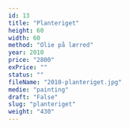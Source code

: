 ```yaml
---
id: 13
title: "Planteriget"
height: 60
width: 60
method: "Olie på lærred"
year: 2010
price: "2800"
exPrice: ""
status: ""
fileName: "2010-planteriget.jpg"
medie: "painting"
draft: "False"
slug: "planteriget"
weight: "430"
---
```

